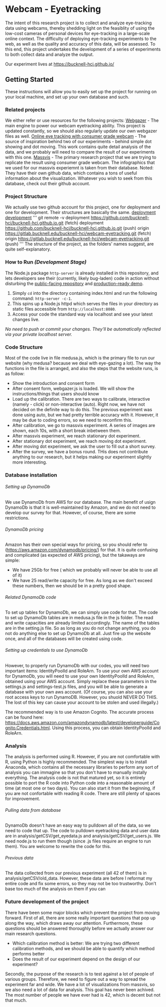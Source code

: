 # Webcam - Eyetracking

The intent of this research project is to collect and analyze eye-tracking data using webcams, thereby shedding light on the feasiblity of using the low-cost cameras of personal devices for eye-tracking in a large-scale online context. The difficulty of deploying eye-tracking experiments to the web, as well as the quality and accuracy of this data, will be assessed. To this end, this project undertakes the development of a series of experiments to both collect data and analyze the output.

Our experiment lives at https://bucknell-hci.github.io/

## Getting Started

These instructions will allow you to easily set up the project for running on your local machine, and set up your own database and such. 

### Related projects

We either refer or use resources for the following projects:
[Webgazer](https://webgazer.cs.brown.edu/) - The main engine to power our webcam eyetracking ability. This project is updated constantly, so we should also regularly update our own webgazer files as well. 
[Online eye tracking with consumer grade webcam](https://osf.io/jmz79/) - The source of inspiration behind two of our experiments - behind simple dot showing and dot moving. This work contains quite detail analysis of the data, and we probably will need to compare the result of our experiments with this one.
[Massvis](http://massvis.mit.edu/) - The primary research project that we are trying to replicate the result using consumer grade webcam. The infographics that we used for our massvis experiemnt is taken from their database. Noted: They have their own github data, which contains a tons of useful information about the visualization. Whatever you wish to seek from this database, check out their github account. 

### Project Structure

We actually use two github account for this project, one for deployment and one for development. Their structures are basically the same. 
[deployment](https://github.com/bucknell-hci/bucknell-hci.github.io.git)
[development](https://gitlab.bucknell.edu/bucknell-hci/webcam-eyetracking.git)
'''
git remote -v
deployment      https://github.com/bucknell-hci/bucknell-hci.github.io.git (fetch)
deployment      https://github.com/bucknell-hci/bucknell-hci.github.io.git (push)
origin  https://gitlab.bucknell.edu/bucknell-hci/webcam-eyetracking.git (fetch)
origin  https://gitlab.bucknell.edu/bucknell-hci/webcam-eyetracking.git (push)
'''
The structure of the project, as the folders' names suggest, are quite self-explanatory. 

### How to Run *(Development Stage)*

The Node.js package `http-server` is already installed in this repository, and lets developers see their (currently, likely bug-laden) code in action without disturbing the [public-facing repository](https://github.com/webcam-eyetracking/webcam-eyetracking.github.io) and [production-ready demo](https://webcam-eyetracking.github.io/).

1. Simply `cd` into the directory containing index.html and run the following command: `http-server -c-1`.
2. This spins up a Node.js httpd which serves the files in your directory as static files accessible from `http://localhost:8080`.
3. Access your code the standard way via localhost and see your latest changes live.

*No need to push or commit your changes. They'll be automatically reflected via your private localhost server.*

### Code Structure

Most of the code live in file medusa.js, which is the primary file to run our website (why medusa? because we deal with eye-gazing a lot). The way the functions in the file is arranged, and also the steps that the website runs, is as follow:

* Show the introduction and consent form
* After consent form, webgazer.js is loaded. We will show the instructions/things that users should know
* Load up the calibration. There are two ways to calibrate, interactive (namely - click) or non-interactive (auto). Right now, we have not decided on the definite way to do this. The previous experiment was done using auto, but we had pretty terrible accuracy with it. However, it may be due to coding errors, so we need to reconfirm this. 
* After calibration, we go to massvis experiment. A series of images are shown, each 10s, with a short break inbetween them. 
* After massvis experiment, we reach stationary dot experiment. 
* After stationary dot experiment, we reach moving dot experiment.
* After moving dot experiment, we ask the user to fill out a short survey.
* After the survey, we have a bonus round. THis does not contribute anything to our research, but it helps making our experiment slightly more interesting. 

### Database installation 

###### Setting up DynamoDb

We use DynamoDb from AWS for our database. The main benefit of usign DynamoDb is that it is well-maintained by Amazon, and we do not need to develop our survey for that. However, of course, there are some restrictions. 

###### DynamoDb pricing

Amazon has their own special ways for pricing, so you should refer to (https://aws.amazon.com/dynamodb/pricing/) for that. It is quite confusing and complicated (as expected of AWS pricing), but the takaways are simple:
* We have 25Gb for free ( which we probably will never be able to use all of it)
* We have 25 read/write capacity for free. As long as we don't exceed these numbers, then we should be in a pretty good shape.

###### Related DynamoDb code

To set up tables for DynamoDb, we can simply use code for that. The code to set up DynamoDb tables are in medusa.js file in the js folder. The read and write capacities are already limited accordingly. The name of the tables are in the setting.js file. So as long as you do not change anything, you do not do anything else to set up DynamoDb at all. Just fire up the website once, and all of the databases will be created using code. 

###### Setting up credentials to use DynamoDb

However, to properly run DynamoDb with our codes, you will need two important items: IdentityPoolId and RoleArn. To use your own AWS account for DynamoDb, you will need to use your own IdentityPoolId and RoleArn, obtained using your AWS account. Simply replace these parameters in the settings.js and settings-test.js files, and you will be able to generate a database with your own aws account. (Of course, you can also use your root access keys to run DynamoDB. However, you shuold NEVER DO THIS. The lost of this key can cause your account to be stolen and used illegally.)

The recommended way is to use Amazon Cognito. The accurate process can be found here: https://docs.aws.amazon.com/amazondynamodb/latest/developerguide/Cognito.Credentials.html. Using this process, you can obtain IdentityPoolId and RoleArn. 

### Analysis

The analysis is performed using R. However, if you are not comfortable with R, using Python is highly recommended. The simplest way is to install Anaconda, which contains all the necessary libraries to perform any sort of analysis you can immagine so that you don't have to manually instally everything. 
The analysis code is not that matured yet, so it is entirely possible to port the R code into Python code into a reasonable amount of time (at most one or two days). You can also start it from the beginning, if you are not confortable with reading R code. There are still plenty of spaces for improvement. 

###### Pulling data from database

DynamoDb doesn't have an easy way to pulldown all of the data, so we need to code that up. The code to pulldown eyetracking data and user data are in analysis/getCSV/get_eyedata.js and analysis/getCSV/get_users.js. We need node.js to run them though (since .js files require an engine to run them). You are welcome to rewrite the code for this. 

###### Previous data

The data collected from our previous experiment (all 42 of them) is in analysis/getCSV/old_data. However, these data are before I reformat my entire code and fix some errors, so they may not be too trustworthy. Don't base too much of the analysis on them if you can

### Future development of the project

There have been some major blocks which prevent the project from moving forward. First of all, there are some really important questions that pop up along the way, which draws away our attention. Furthermore, these questions should be answered thoroughly before we actually answer our main research questions.

* Which calibration method is better: We are trying two different calibration methods, and we should be able to quantify which method performs better
* Does the result of our experiment depend on the design of our experiment? 

Secondly, the purpose of the research is to test against a lot of people of various groups. Therefore, we need to figure out a way to spread the experiment far and wide. We have a lot of visualizations from massvis, so we also need a lot of data for analysis. This goal has never been achived. The most number of people we have ever had is 42, which is decent but not that much. 